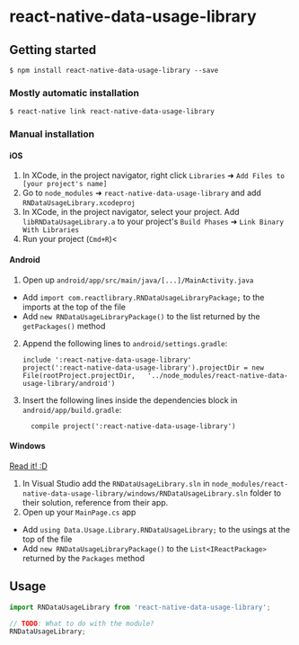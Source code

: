 
# react-native-data-usage-library

## Getting started

`$ npm install react-native-data-usage-library --save`

### Mostly automatic installation

`$ react-native link react-native-data-usage-library`

### Manual installation


#### iOS

1. In XCode, in the project navigator, right click `Libraries` ➜ `Add Files to [your project's name]`
2. Go to `node_modules` ➜ `react-native-data-usage-library` and add `RNDataUsageLibrary.xcodeproj`
3. In XCode, in the project navigator, select your project. Add `libRNDataUsageLibrary.a` to your project's `Build Phases` ➜ `Link Binary With Libraries`
4. Run your project (`Cmd+R`)<

#### Android

1. Open up `android/app/src/main/java/[...]/MainActivity.java`
  - Add `import com.reactlibrary.RNDataUsageLibraryPackage;` to the imports at the top of the file
  - Add `new RNDataUsageLibraryPackage()` to the list returned by the `getPackages()` method
2. Append the following lines to `android/settings.gradle`:
  	```
  	include ':react-native-data-usage-library'
  	project(':react-native-data-usage-library').projectDir = new File(rootProject.projectDir, 	'../node_modules/react-native-data-usage-library/android')
  	```
3. Insert the following lines inside the dependencies block in `android/app/build.gradle`:
  	```
      compile project(':react-native-data-usage-library')
  	```

#### Windows
[Read it! :D](https://github.com/ReactWindows/react-native)

1. In Visual Studio add the `RNDataUsageLibrary.sln` in `node_modules/react-native-data-usage-library/windows/RNDataUsageLibrary.sln` folder to their solution, reference from their app.
2. Open up your `MainPage.cs` app
  - Add `using Data.Usage.Library.RNDataUsageLibrary;` to the usings at the top of the file
  - Add `new RNDataUsageLibraryPackage()` to the `List<IReactPackage>` returned by the `Packages` method


## Usage
```javascript
import RNDataUsageLibrary from 'react-native-data-usage-library';

// TODO: What to do with the module?
RNDataUsageLibrary;
```
  